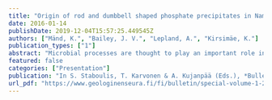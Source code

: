 ```yaml
---
title: "Origin of rod and dumbbell shaped phosphate precipitates in Namibian shelf sediments"
date: 2016-01-14
publishDate: 2019-12-04T15:57:25.449545Z
authors: ["Mänd, K.", "Bailey, J. V.", "Lepland, A.", "Kirsimäe, K."]
publication_types: ["1"]
abstract: "Microbial processes are thought to play an important role in modern marine phosphogenesis. Sulphur bacteria inhabiting modern shelfs act as bacterial “pumps” leading to the phosphate concentrations needed for precipitation of Ca-phosphate minerals such as apatite (Schulz, 2005). Apatite precipitation is highly enhanced in the presence of suitable nucleation templates, such as organic matrices and bacterial ultrastructures. The microstructure of phosphatic grains from modern Namibian shelf sediments was examined using scanning electron microscopy. The grains are composed of mostly pure Ca-phosphate and are highly porous. The pore walls are largely coated with rod-shaped microstructures of around 1μm in length and 0.3μm in diameter which co-occur with an organic matrix. The rods possess consistent shapes and sizes, and are composed of nanocrystallites arranged along the long axis. Superficially, they strongly resemble mineralized microbial cells. However, some morphological features are not consistent with microbial origin. Many of the rods intersect at angles close to 60 or 90 degrees. Together with other microstructures present in the grains, they seem to form a continuum from rods through dumbbells to semispherical. Remarkably similar aggregates, called biomimetic fluoroapatite-gelatine composites, have been described from laboratory experiments at high supersaturation (e.g.Busch 1999). Our findings indicate that precaution must be taken while assessing the microbial origin of authigenic precipitates. Nevertheless, the common association of biomimetic apatite composites with organic matrices is consistent with the influence ofbiological processes on phosphate availability and precipitation."
featured: false
categories: ["Presentation"]
publication: "In S. Staboulis, T. Karvonen & A. Kujanpää (Eds.), *Bulletin of the Geological Society of Finland Special Volume: Abstracts of the 32nd Nordic Geological Winter Meeting* (pp. 198–199). Helsinki, Finland: Geological Society of Finland. Talk presented at the *32nd Nordic Geological Winter Meeting*, Helsinki, Finland"
url_pdf: "https://www.geologinenseura.fi/fi/bulletin/special-volume-1-2016"
---
```


